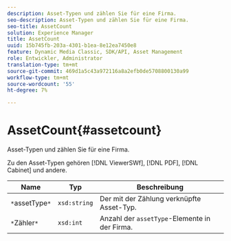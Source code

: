 ```yaml
---
description: Asset-Typen und zählen Sie für eine Firma.
seo-description: Asset-Typen und zählen Sie für eine Firma.
seo-title: AssetCount
solution: Experience Manager
title: AssetCount
uuid: 15b745fb-203a-4301-b1ea-8e12ea7450e8
feature: Dynamic Media Classic, SDK/API, Asset Management
role: Entwickler, Administrator
translation-type: tm+mt
source-git-commit: 469d1a5c43a972116a8a2efb0de5708800130a99
workflow-type: tm+mt
source-wordcount: '55'
ht-degree: 7%

---
```



# AssetCount{#assetcount}

Asset-Typen und zählen Sie für eine Firma.

Zu den Asset-Typen gehören [!DNL ViewerSWf], [!DNL PDF], [!DNL Cabinet] und andere.

| Name | Typ | Beschreibung |
|---|---|---|
| `*`assetType`*` | `xsd:string` | Der mit der Zählung verknüpfte Asset-Typ. |
| `*`Zähler`*` | `xsd:int` | Anzahl der `assetType`-Elemente in der Firma. |

